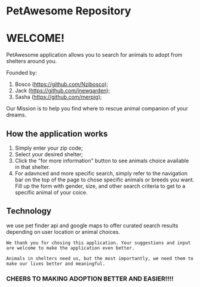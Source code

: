 # PetAwesome Repository 

# WELCOME! 

PetAwesome application allows you to search for animals to adopt from shelters around you. 

Founded by:
1. Bosco (https://github.com/Nzibosco);
2. Jack (https://github.com/jnewgarden);
3. Sasha (https://github.com/merpig);

Our Mission is to help you find where to rescue animal companion of your dreams. 

## How the application works

1. Simply enter your zip code;
2. Select your desired shelter;
3. Click the "for more information" button to see animals choice available in that shelter. 
4. For adavnced and more specific search, simply refer to the navigation bar on the top of the page to chose specific animals or breeds you want. Fill up the form with gender, size, and other search criteria to get to a specific animal of your coice. 

## Technology 

we use pet finder api and google maps to offer curated search results depending on user location or animal choices. 

    We thank you for chosing this application. Your suggestions and input are welcome to make the application even better.
     
    Animals in shelters need us, but the most importantly, we need them to make our lives better and meaningful. 


### CHEERS TO MAKING ADOPTION BETTER AND EASIER!!!! 



